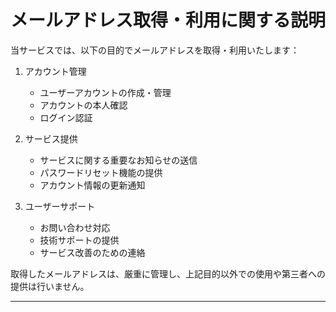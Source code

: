 # メールアドレス取得・利用に関する説明

当サービスでは、以下の目的でメールアドレスを取得・利用いたします：

1. アカウント管理

   - ユーザーアカウントの作成・管理
   - アカウントの本人確認
   - ログイン認証

2. サービス提供

   - サービスに関する重要なお知らせの送信
   - パスワードリセット機能の提供
   - アカウント情報の更新通知

3. ユーザーサポート
   - お問い合わせ対応
   - 技術サポートの提供
   - サービス改善のための連絡

取得したメールアドレスは、厳重に管理し、上記目的以外での使用や第三者への提供は行いません。

---

<!-- □ 上記のメールアドレス取得・利用について同意します。 -->

